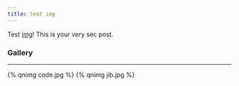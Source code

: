 ```yaml
---
title: test img
---
```

Test [img](https://erio.top/qiniu)! This is your very sec post.
    
### Gallery
***
{% qnimg code.jpg %}
{% qnimg jib.jpg %}